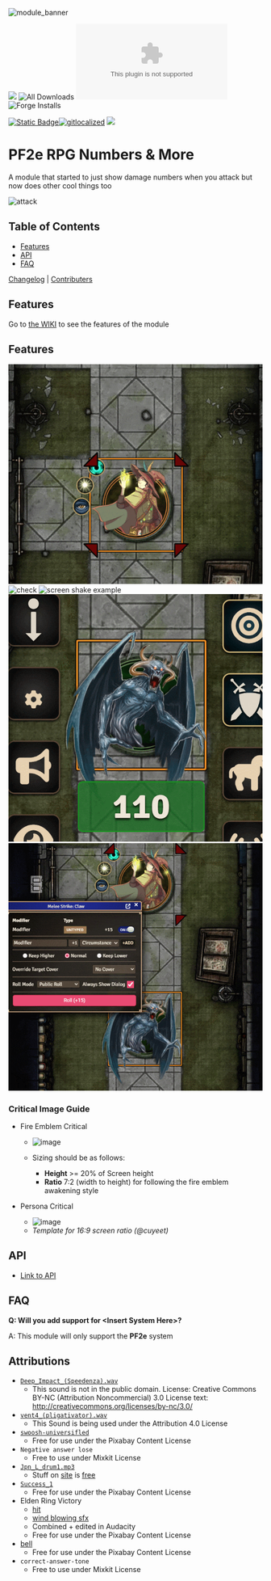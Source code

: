 ![module_banner](https://github.com/ChasarooniZ/pf2e-usage-updater/assets/79132112/3b2a4f8c-7ba1-4647-b073-d8ecac9d93a6)

![](https://img.shields.io/badge/Foundry-v12-informational)
![All Downloads](https://img.shields.io/github/downloads/ChasarooniZ/pf2e-rpg-numbers/total?color=5e0000&label=All%20Downloads)
![Latest Release Download Count](https://img.shields.io/github/downloads/ChasarooniZ/pf2e-rpg-numbers/latest/module.zip)
![Forge Installs](https://img.shields.io/badge/dynamic/json?label=Forge%20Installs&query=package.installs&suffix=%25&url=https%3A%2F%2Fforge-vtt.com%2Fapi%2Fbazaar%2Fpackage%2Fpf2e-rpg-numbers&colorB=4aa94a)

[![Static Badge](https://img.shields.io/badge/Click_Me-to_Localize!-blue)![gitlocalized ](https://gitlocalize.com/repo/10292/whole_project/badge.svg)](https://gitlocalize.com/repo/10292?utm_source=badge) [![](https://img.shields.io/badge/ko--fi-donate-%23FF5E5B?style=flat-square&logo=ko-fi&logoColor=white)](https://ko-fi.com/Chasarooni)



# PF2e RPG Numbers & More

A module that started to just show damage numbers when you attack but now does other cool things too

![attack](https://github.com/ChasarooniZ/pf2e-rpg-numbers/assets/79132112/132d3509-d3a0-4a20-af1b-4f8c89a49c72)

## Table of Contents

-   [Features](#features)
-   [API](#api)
-   [FAQ](#faq)

[Changelog](https://github.com/ChasarooniZ/pf2e-rpg-numbers/blob/main/CHANGELOG.md) | [Contributers](https://github.com/ChasarooniZ/pf2e-rpg-numbers/blob/main/CONTRIBUTER.md)

## Features

Go to [the WIKI](https://chasarooniz.github.io/pf2e-rpg-numbers/) to see the features of the module

## Features

![attack](https://raw.githubusercontent.com/ChasarooniZ/pf2e-rpg-numbers/refs/heads/main/assets/feature-vids/damage-numbers.gif)
![check](https://github.com/ChasarooniZ/pf2e-rpg-numbers/assets/79132112/773b5b4d-cd00-4007-9eda-85ca4059f8de)
![screen shake example](https://github.com/ChasarooniZ/pf2e-rpg-numbers/assets/79132112/04b51492-81c5-4027-b7cb-f8524ec94927)
![dmg shake](https://raw.githubusercontent.com/ChasarooniZ/pf2e-rpg-numbers/refs/heads/main/assets/feature-vids/damage-shake.gif)
![rotate example](https://raw.githubusercontent.com/ChasarooniZ/pf2e-rpg-numbers/refs/heads/main/assets/feature-vids/rotate-on-attack.gif)

### Critical Image Guide

-   Fire Emblem Critical

    -   ![image](https://github.com/user-attachments/assets/508ad2e3-b4f2-455a-aad9-bdc0b6ec592e)

    -   Sizing should be as follows:
        -   **Height** >= 20% of Screen height
        -   **Ratio** 7:2 (width to height) for following the fire emblem awakening style

-   Persona Critical
    -   ![image](https://github.com/user-attachments/assets/335768a9-9bfa-4844-8d3d-f2e4ffd4cbf7)
    -   _Template for 16:9 screen ratio (@cuyeet)_

## API

-   [Link to API](https://github.com/ChasarooniZ/pf2e-rpg-numbers/wiki/API)

## FAQ

**Q: Will you add support for \<Insert System Here\>?**

A: This module will only support the **PF2e** system

## Attributions

-   [`Deep_Impact_(Speedenza).wav`](https://freesound.org/people/Speedenza/sounds/167840/)
    -   This sound is not in the public domain.
        License: Creative Commons BY-NC (Attribution Noncommercial) 3.0
        License text: http://creativecommons.org/licenses/by-nc/3.0/
-   [`vent4_(pligativator).wav`](https://freesound.org/people/plingativator/sounds/160558/)
    -   This Sound is being used under the Attribution 4.0 License
-   [`swoosh-universifled`](<[swoosh-universfield](https://pixabay.com/sound-effects/swoosh-142322/)>)
    -   Free for use under the Pixabay Content License
-   `Negative answer lose`
    -   Free to use under Mixkit License
-   [`Jpn_L_drum1.mp3`](https://taira-komori.jpn.org/playing01en.html)
    -   Stuff on [site](https://taira-komori.jpn.org/freesounden.html) is [free](https://taira-komori.jpn.org/freesounden.html)
-   [`Success_1`](https://pixabay.com/sound-effects/success-48018/)
    -   Free for use under the Pixabay Content License
-   Elden Ring Victory
    -   [hit](https://pixabay.com/sound-effects/hit-40563/)
    -   [wind blowing sfx](https://pixabay.com/sound-effects/wind-blowing-sfx-12809/)
    -   Combined + edited in Audacity
    -   Free for use under the Pixabay Content License
-   [bell](https://pixabay.com/sound-effects/bell-222490/)
    -   Free for use under the Pixabay Content License
-   `correct-answer-tone`
    -   Free to use under Mixkit License
